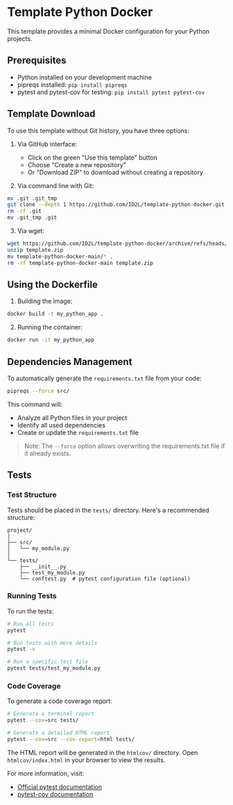 # Template Python Docker

This template provides a minimal Docker configuration for your Python projects.

## Prerequisites

- Python installed on your development machine
- pipreqs installed: `pip install pipreqs`
- pytest and pytest-cov for testing: `pip install pytest pytest-cov`

## Template Download

To use this template without Git history, you have three options:

1. Via GitHub interface:
   - Click on the green "Use this template" button
   - Choose "Create a new repository"
   - Or "Download ZIP" to download without creating a repository

2. Via command line with Git:
```bash
mv .git .git_tmp
git clone --depth 1 https://github.com/ID2L/template-python-docker.git .
rm -rf .git
mv .git_tmp .git
```

3. Via wget:
```bash
wget https://github.com/ID2L/template-python-docker/archive/refs/heads/main.zip -O template.zip
unzip template.zip
mv template-python-docker-main/* .
rm -rf template-python-docker-main template.zip
```

## Using the Dockerfile

1. Building the image:
```bash
docker build -t my_python_app .
```

2. Running the container:
```bash
docker run -it my_python_app
```

## Dependencies Management

To automatically generate the `requirements.txt` file from your code:

```bash
pipreqs --force src/
```

This command will:
- Analyze all Python files in your project
- Identify all used dependencies
- Create or update the `requirements.txt` file

> Note: The `--force` option allows overwriting the requirements.txt file if it already exists.

## Tests

### Test Structure

Tests should be placed in the `tests/` directory. Here's a recommended structure:

```
project/
│
├── src/
│   └── my_module.py
│
└── tests/
    ├── __init__.py
    ├── test_my_module.py
    └── conftest.py  # pytest configuration file (optional)
```

### Running Tests

To run the tests:

```bash
# Run all tests
pytest

# Run tests with more details
pytest -v

# Run a specific test file
pytest tests/test_my_module.py
```

### Code Coverage

To generate a code coverage report:

```bash
# Generate a terminal report
pytest --cov=src tests/

# Generate a detailed HTML report
pytest --cov=src --cov-report=html tests/
```

The HTML report will be generated in the `htmlcov/` directory. Open `htmlcov/index.html` in your browser to view the results.

For more information, visit:
- [Official pytest documentation](https://docs.pytest.org/)
- [pytest-cov documentation](https://pytest-cov.readthedocs.io/)
